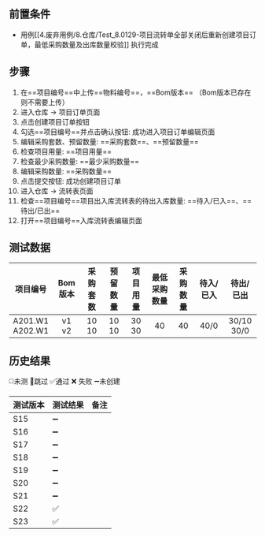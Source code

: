 
## 前置条件

- 用例[[4.废弃用例/8.仓库/Test_8.0129-项目流转单全部关闭后重新创建项目订单，最低采购数量及出库数量校验]] 执行完成

## 步骤

1. 在==项目编号==中上传==物料编号==，==Bom版本== （Bom版本已存在则不需要上传）
2. 进入仓库 -> 项目订单页面
3. 点击创建项目订单按钮
4. 勾选==项目编号==并点击确认按钮: 成功进入项目订单编辑页面
5. 编辑采购套数、预留数量: ==采购套数==、==预留数量== 
6. 检查项目用量: ==项目用量== 
7. 检查最少采购数量: ==最少采购数量== 
8. 编辑采购数量: ==采购数量== 
9. 点击提交按钮: 成功创建项目订单
10. 进入仓库 -> 流转表页面
11. 检查==项目编号==项目出入库流转表的待出入库数量: ==待入/已入==、==待出/已出== 
12. 打开==项目编号==入库流转表编辑页面

## 测试数据

| 项目编号 | Bom版本 | 采购套数 | 预留数量 | 项目用量 | 最低采购数量 | 采购数量 | 待入/已入 | 待出/已出 |
| :--: | :--: | :--: | :--: | :--: | :--: | :--: | :--: | :--: |
| A201.W1<br>A202.W1 | v1<br>v2 | 10<br>10 | 10<br>10 | 30<br>30 | 40 | 40 | 40/0 | 30/10<br>30/0 |

## 历史结果
 ◻️未测    🚫跳过     ✅通过    ❌ 失败    ➖未创建

| 测试版本 | 测试结果 | 备注  |
| ---- | ---- | --- |
| S15  | ➖    |     |
| S16  | ➖    |     |
| S17  | ➖    |     |
| S18  | ➖    |     |
| S19  | ➖    |     |
| S20  | ➖    |     |
| S21  | ➖    |     |
| S22  | ✅    |     |
| S23  | ✅    |     |
